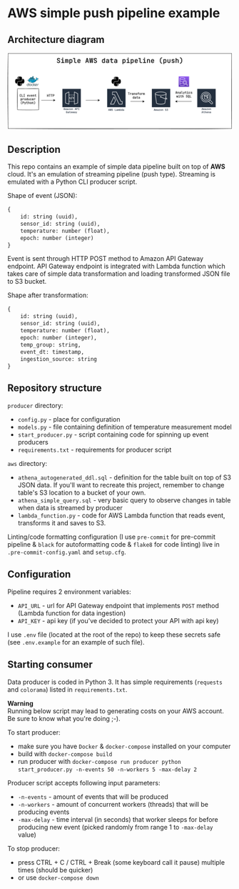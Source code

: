 # AWS simple push pipeline example

## Architecture diagram
![architecture diagram](static/aws-simple-push-pipeline-bg.png)

## Description
This repo contains an example of simple data pipeline built on top of **AWS** cloud.
It's an emulation of streaming pipeline (push type). Streaming is emulated with a Python CLI producer script.

Shape of event (JSON):
```
{
    id: string (uuid),
    sensor_id: string (uuid),
    temperature: number (float),
    epoch: number (integer)
}
```

Event is sent through HTTP POST method to Amazon API Gateway endpoint.
API Gateway endpoint is integrated with Lambda function which takes care of simple data transformation and loading transformed JSON file to S3 bucket.

Shape after transformation:
```
{
    id: string (uuid),
    sensor_id: string (uuid),
    temperature: number (float),
    epoch: number (integer),
    temp_group: string,
    event_dt: timestamp,
    ingestion_source: string
}
```

## Repository structure
`producer` directory:
* `config.py` - place for configuration
* `models.py` - file containing definition of temperature measurement model
* `start_producer.py` - script containing code for spinning up event producers
* `requirements.txt` - requirements for producer script

`aws` directory:
* `athena_autogenerated_ddl.sql` - definition for the table built on top of S3 JSON data. If you'll want to recreate this project, remember to change table's S3 location to a bucket of your own.
* `athena_simple_query.sql` - very basic query to observe changes in table when data is streamed by producer
* `lambda_function.py` - code for AWS Lambda function that reads event, transforms it and saves to S3.

Linting/code formatting configuration (I use `pre-commit` for pre-commit pipeline & `black` for autoformatting code & `flake8` for code linting) live in `.pre-commit-config.yaml` and `setup.cfg`.
## Configuration
Pipeline requires 2 environment variables:
* `API_URL` - url for API Gateway endpoint that implements `POST` method (Lambda function for data ingestion)
* `API_KEY` - api key (if you've decided to protect your API with api key)

I use `.env` file (located at the root of the repo) to keep these secrets safe (see `.env.example` for an example of such file).

## Starting consumer
Data producer is coded in Python 3. It has simple requirements (`requests` and `colorama`) listed in `requirements.txt`.

**Warning**<br>
Running below script may lead to generating costs on your AWS account. Be sure to know what you're doing ;-).

To start producer:
* make sure you have `Docker` & `docker-compose` installed on your computer
* build with `docker-compose build`
* run producer with `docker-compose run producer python start_producer.py -n-events 50 -n-workers 5 -max-delay 2`

Producer script accepts following input parameters:
* `-n-events` - amount of events that will be produced
* `-n-workers` - amount of concurrent workers (threads) that will be producing events
* `-max-delay` - time interval (in seconds) that worker sleeps for before producing new event (picked randomly from range 1 to `-max-delay` value)

To stop producer:
* press CTRL + C / CTRL + Break (some keyboard call it pause) multiple times (should be quicker)
* or use `docker-compose down`
